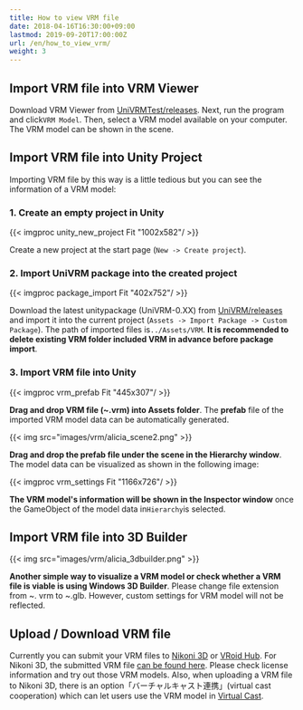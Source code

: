 ```yaml
---
title: How to view VRM file
date: 2018-04-16T16:30:00+09:00
lastmod: 2019-09-20T17:00:00Z
url: /en/how_to_view_vrm/
weight: 3
---
```


## Import VRM file into VRM Viewer

Download VRM Viewer from [UniVRMTest/releases](https://github.com/vrm-c/UniVRMTest/releases). Next, run the program and click``VRM Model``. Then, select a VRM model available on your computer. The VRM model can be shown in the scene.

## Import VRM file into Unity Project

Importing VRM file by this way is a little tedious but you can see the information of a VRM model:

### 1. Create an empty project in Unity

{{< imgproc unity_new_project Fit "1002x582"/ >}}

Create a new project at the start page (``New -> Create project``).

### 2. Import UniVRM package into the created project

{{< imgproc package_import Fit "402x752"/ >}}

Download the latest unitypackage (UniVRM-0.XX) from [UniVRM/releases](https://github.com/vrm-c/UniVRM/releases) and import it into the current project (``Assets -> Import Package -> Custom Package``). The path of imported files is``../Assets/VRM``. **It is recommended to delete existing VRM folder included VRM in advance before package import**.

### 3. Import VRM file into Unity

{{< imgproc vrm_prefab Fit "445x307"/ >}}

**Drag and drop VRM file (~.vrm) into Assets folder**. The **prefab** file of the imported VRM model data can be automatically generated.

{{< img src="images/vrm/alicia_scene2.png" >}}

**Drag and drop the prefab file under the scene in the Hierarchy window**. The model data can be visualized as shown in the following image:

{{< imgproc vrm_settings Fit "1166x726"/ >}}

**The VRM model's information will be shown in the Inspector window** once the GameObject of the model data in``Hierarchy``is selected.

## Import VRM file into 3D Builder

{{< img src="images/vrm/alicia_3dbuilder.png" >}}

**Another simple way to visualize a VRM model or check whether a VRM file is viable is using Windows 3D Builder**. Please change file extension from ~. vrm to ~.glb. However, custom settings for VRM model will not be reflected.

## Upload / Download VRM file

Currently you can submit your VRM files to [Nikoni 3D](https://3d.nicovideo.jp/) or [VRoid Hub](https://hub.vroid.com/). For Nikoni 3D, the submitted VRM file [can be found here](https://3d.nicovideo.jp/search?word_type=tag&word=VRM). Please check license information and try out those VRM models.
Also, when uploading a VRM file to Nikoni 3D, there is an option「バーチャルキャスト連携」(virtual cast cooperation) which can let users use the VRM model in [Virtual Cast](https://virtualcast.jp/).
